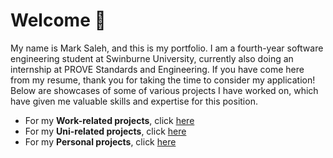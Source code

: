 # Welcome 👋
My name is Mark Saleh, and this is my portfolio. I am a fourth-year software engineering student at Swinburne University, currently also doing an internship at PROVE Standards and Engineering. If you have come here from my resume, thank you for taking the time to consider my application! Below are showcases of some of various projects I have worked on, which have given me valuable skills and expertise for this position.

- For my **Work-related projects**, click [here](Work%20Projects)
- For my **Uni-related projects**, click [here](Uni%20Projects)
- For my **Personal projects**, click [here](Personal%20Projects)